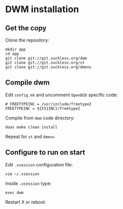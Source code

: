 # DWM installation

## Get the copy

Clone the repository:

```
mkdir app
cd app
git clone git://git.suckless.org/dwm
git clone git://git.suckless.org/st
git clone git://git.suckless.org/dmenu
```

## Compile dwm

Edit `config.mk` and uncomment `OpenBSD` specific code:

```
# FREETYPEINC = /usr/include/freetype2
FREETYPEINC = ${X11INC}/freetype2
```

Compile from `dwm` code directory:

```
doas make clean install
```

Repeat for `st` and `dmenu`

## Configure to run on start

Edit `.xsession` configuration file:

```
vim ~/.xsession
```

Inside `.xsession` type:

```
exec dwm
```

Restart X or reboot.